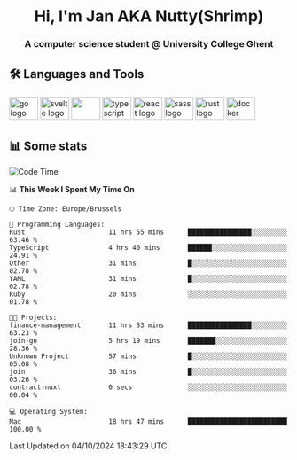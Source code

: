 <h1 align="center">Hi, I'm Jan AKA Nutty(Shrimp)</h1>
<h3 align="center">A computer science student @ University College Ghent</h3>

<h2 align="left">🛠️ Languages and Tools</h2>

###

<div align="left">
  <img src="https://cdn.jsdelivr.net/gh/devicons/devicon/icons/go/go-original.svg" height="40" width="52" alt="go logo"  />
  <img src="https://cdn.jsdelivr.net/gh/devicons/devicon@latest/icons/svelte/svelte-original.svg"  height="40" width="52" alt="svelte logo" />
  <img src="https://cdn.jsdelivr.net/gh/devicons/devicon@latest/icons/tailwindcss/tailwindcss-original.svg" height="40" width="52" />
  <img src="https://cdn.jsdelivr.net/gh/devicons/devicon/icons/typescript/typescript-original.svg" height="40" width="52" alt="typescript logo"  />
  <img src="https://cdn.jsdelivr.net/gh/devicons/devicon/icons/react/react-original.svg" height="40" width="52" alt="react logo"  />
  <img src="https://cdn.jsdelivr.net/gh/devicons/devicon/icons/sass/sass-original.svg" height="40" width="52" alt="sass logo"  />
  <img src="https://cdn.jsdelivr.net/gh/devicons/devicon@latest/icons/rust/rust-original.svg" height="40" width="52" alt="rust logo" />
  <img src="https://cdn.jsdelivr.net/gh/devicons/devicon/icons/docker/docker-original.svg" height="40" width="52" alt="docker logo"  />
</div>

<h2>📊 Some stats</h2>

<!--START_SECTION:waka-->
![Code Time](http://img.shields.io/badge/Code%20Time-5%2C070%20hrs%2035%20mins-blue)

📊 **This Week I Spent My Time On** 

```text
🕑︎ Time Zone: Europe/Brussels

💬 Programming Languages: 
Rust                     11 hrs 55 mins      ████████████████░░░░░░░░░   63.46 % 
TypeScript               4 hrs 40 mins       ██████░░░░░░░░░░░░░░░░░░░   24.91 % 
Other                    31 mins             █░░░░░░░░░░░░░░░░░░░░░░░░   02.78 % 
YAML                     31 mins             █░░░░░░░░░░░░░░░░░░░░░░░░   02.78 % 
Ruby                     20 mins             ░░░░░░░░░░░░░░░░░░░░░░░░░   01.78 % 

🐱‍💻 Projects: 
finance-management       11 hrs 53 mins      ████████████████░░░░░░░░░   63.23 % 
join-go                  5 hrs 19 mins       ███████░░░░░░░░░░░░░░░░░░   28.36 % 
Unknown Project          57 mins             █░░░░░░░░░░░░░░░░░░░░░░░░   05.08 % 
join                     36 mins             █░░░░░░░░░░░░░░░░░░░░░░░░   03.26 % 
contract-nuxt            0 secs              ░░░░░░░░░░░░░░░░░░░░░░░░░   00.04 % 

💻 Operating System: 
Mac                      18 hrs 47 mins      █████████████████████████   100.00 % 
```


 Last Updated on 04/10/2024 18:43:29 UTC
<!--END_SECTION:waka-->
